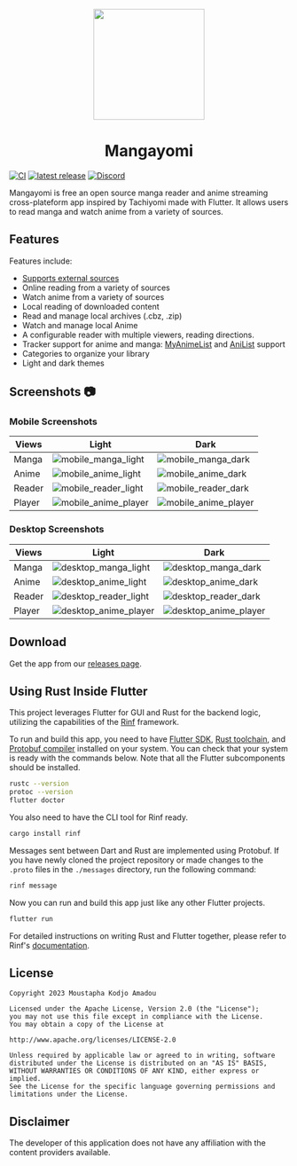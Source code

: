 <p align="center">
 <img width=200px height=200px src="assets/app_icons/icon-red.png"/>
</p>

<h1 align="center"> Mangayomi </h1>

<p align="center">

 [![CI](https://github.com/kodjodevf/mangayomi/actions/workflows/release.yml/badge.svg)](https://github.com/kodjodevf/mangayomi/actions/workflows/release.yml)
 [![latest release](https://img.shields.io/github/release/kodjodevf/mangayomi.svg?maxAge=3600&label=download)](https://github.com/kodjodevf/mangayomi/releases)
 [![Discord](https://img.shields.io/discord/1157628512077893666.svg?label=discord&labelColor=7289da&color=2c2f33&style=flat)](https://discord.com/invite/EjfBuYahsP) 

</p>

Mangayomi is free an open source manga reader and anime streaming cross-plateform app inspired by Tachiyomi made with Flutter. It allows users to read manga and watch anime from a variety of sources.

## Features

Features include:
* [Supports external sources](https://github.com/kodjodevf/mangayomi-extensions)
* Online reading from a variety of sources
* Watch anime from a variety of sources
* Local reading of downloaded content
* Read and manage local archives (.cbz, .zip)
* Watch and manage local Anime
* A configurable reader with multiple viewers, reading directions.
* Tracker support for anime and manga: [MyAnimeList](https://myanimelist.net/) and [AniList](https://anilist.co/) support
* Categories to organize your library
* Light and dark themes

## Screenshots :camera:

### Mobile Screenshots                                                                                                                
| Views    |  Light                                                     |  Dark                                                        |
| -------- | ---------------------------------------------------------- | ------------------------------------------------------------ |
| Manga    |  ![mobile_manga_light](screenshots/mobile_manga_light.png)     |![mobile_manga_dark](screenshots/mobile_manga_dark.png)      |
| Anime    |  ![mobile_anime_light](screenshots/mobile_anime_light.png)     |![mobile_anime_dark](screenshots/mobile_anime_dark.png)      |
| Reader   |  ![mobile_reader_light](screenshots/mobile_reader_light.png)   |![mobile_reader_dark](screenshots/mobile_reader_dark.png) |
| Player   |  ![mobile_anime_player](screenshots/mobile_anime_player.png)|![mobile_anime_player](screenshots/mobile_anime_player.png)|

### Desktop Screenshots                                                                                                                
| Views    |  Light                                                     |  Dark                                                        |
| -------- | ---------------------------------------------------------- | ------------------------------------------------------------ |
| Manga    |  ![desktop_manga_light](screenshots/desktop_manga_light.png)     |![desktop_manga_dark](screenshots/desktop_manga_dark.png)      |
| Anime    |  ![desktop_anime_light](screenshots/desktop_anime_light.png)     |![desktop_anime_dark](screenshots/desktop_anime_dark.png)      |
| Reader   |  ![desktop_reader_light](screenshots/desktop_reader_light.png)   |![desktop_reader_dark](screenshots/desktop_reader_dark.png) |
| Player   |  ![desktop_anime_player](screenshots/desktop_anime_player.png)|![desktop_anime_player](screenshots/desktop_anime_player.png)|

## Download
Get the app from our [releases page](https://github.com/kodjodevf/mangayomi/releases).


## Using Rust Inside Flutter

This project leverages Flutter for GUI and Rust for the backend logic,
utilizing the capabilities of the
[Rinf](https://pub.dev/packages/rinf) framework.

To run and build this app, you need to have
[Flutter SDK](https://docs.flutter.dev/get-started/install),
[Rust toolchain](https://www.rust-lang.org/tools/install),
and [Protobuf compiler](https://grpc.io/docs/protoc-installation)
installed on your system.
You can check that your system is ready with the commands below.
Note that all the Flutter subcomponents should be installed.

```bash
rustc --version
protoc --version
flutter doctor
```

You also need to have the CLI tool for Rinf ready.

```bash
cargo install rinf
```

Messages sent between Dart and Rust are implemented using Protobuf.
If you have newly cloned the project repository
or made changes to the `.proto` files in the `./messages` directory,
run the following command:

```bash
rinf message
```

Now you can run and build this app just like any other Flutter projects.

```bash
flutter run
```

For detailed instructions on writing Rust and Flutter together,
please refer to Rinf's [documentation](https://rinf-docs.cunarist.com).

## License

    Copyright 2023 Moustapha Kodjo Amadou

    Licensed under the Apache License, Version 2.0 (the "License");
    you may not use this file except in compliance with the License.
    You may obtain a copy of the License at

    http://www.apache.org/licenses/LICENSE-2.0

    Unless required by applicable law or agreed to in writing, software
    distributed under the License is distributed on an "AS IS" BASIS,
    WITHOUT WARRANTIES OR CONDITIONS OF ANY KIND, either express or implied.
    See the License for the specific language governing permissions and
    limitations under the License.
    

## Disclaimer

The developer of this application does not have any affiliation with the content providers available.
